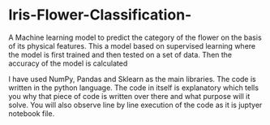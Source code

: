 # Iris-Flower-Classification-
A Machine learning model to predict the category of the flower on the basis of its physical features. This a model based on supervised learning where the model is first trained and then tested on a set of data. Then the accuracy of the model is calculated

I have used NumPy, Pandas and Sklearn as the main libraries. The code is written in the python language. The code in itself is explanatory which tells you why that piece of code is written over there and what purpose will it solve. You will also observe line by line execution of the code as it is juptyer notebook file.  
